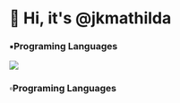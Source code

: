 <div align=center> </div><h1>👋 Hi, it's @jkmathilda </h1></div>

### ▪️Programing Languages 
<img src="https://img.shields.io/badge/python-#3776AB?style=for-the-badge&logo=python&logoColor=blue">

### ▫️Programing Languages 

<!--
**jkmathilda/jkmathilda** is a ✨ _special_ ✨ repository because its `README.md` (this file) appears on your GitHub profile.

Here are some ideas to get you started:

- 🔭 I’m currently working on ...
- 🌱 I’m currently learning ...
- 👯 I’m looking to collaborate on ...
- 🤔 I’m looking for help with ...
- 💬 Ask me about ...
- 📫 How to reach me: ...
- 😄 Pronouns: ...
- ⚡ Fun fact: ...
-->

